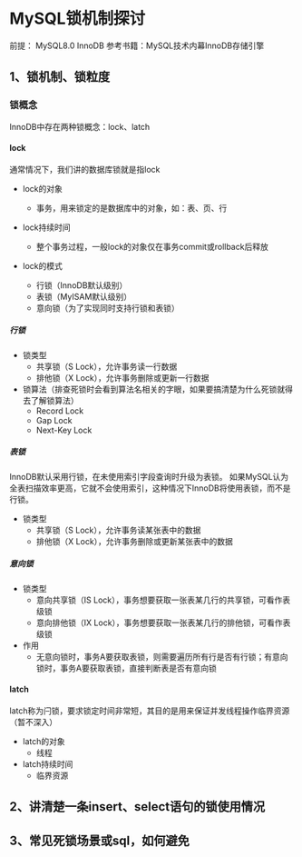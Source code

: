 # MySQL锁机制探讨
前提： MySQL8.0 InnoDB
参考书籍：MySQL技术内幕InnoDB存储引擎

## 1、锁机制、锁粒度

### 锁概念
InnoDB中存在两种锁概念：lock、latch
#### lock
通常情况下，我们讲的数据库锁就是指lock
- lock的对象
  - 事务，用来锁定的是数据库中的对象，如：表、页、行
  
- lock持续时间
  - 整个事务过程，一般lock的对象仅在事务commit或rollback后释放
  
- lock的模式
  - 行锁（InnoDB默认级别）
  - 表锁（MyISAM默认级别）
  - 意向锁（为了实现同时支持行锁和表锁）
    
##### 行锁
- 锁类型
  - 共享锁（S Lock），允许事务读一行数据
  - 排他锁（X Lock），允许事务删除或更新一行数据
- 锁算法（排查死锁时会看到算法名相关的字眼，如果要搞清楚为什么死锁就得去了解锁算法）
  - Record Lock
  - Gap Lock
  - Next-Key Lock
  
##### 表锁
InnoDB默认采用行锁，在未使用索引字段查询时升级为表锁。
如果MySQL认为全表扫描效率更高，它就不会使用索引，这种情况下InnoDB将使用表锁，而不是行锁。
- 锁类型
  - 共享锁（S Lock），允许事务读某张表中的数据
  - 排他锁（X Lock），允许事务删除或更新某张表中的数据
  
##### 意向锁
- 锁类型
  - 意向共享锁（IS Lock），事务想要获取一张表某几行的共享锁，可看作表级锁
  - 意向排他锁（IX Lock），事务想要获取一张表某几行的排他锁，可看作表级锁
- 作用
  - 无意向锁时，事务A要获取表锁，则需要遍历所有行是否有行锁；有意向锁时，事务A要获取表锁，直接判断表是否有意向锁
    
#### latch
latch称为闩锁，要求锁定时间非常短，其目的是用来保证并发线程操作临界资源（暂不深入）
- latch的对象
  - 线程
- latch持续时间
  - 临界资源


## 2、讲清楚一条insert、select语句的锁使用情况
## 3、常见死锁场景或sql，如何避免
